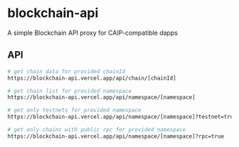 # blockchain-api

A simple Blockchain API proxy for CAIP-compatible dapps

## API

```sh
# get chain data for provided chainId
https://blockchain-api.vercel.app/api/chain/[chainId]

# get chain list for provided namespace
https://blockchain-api.vercel.app/api/namespace/[namespace]

# get only testnets for provided namespace
https://blockchain-api.vercel.app/api/namespace/[namespace]?testnet=true

# get only chains with public rpc for provided namespace
https://blockchain-api.vercel.app/api/namespace/[namespace]?rpc=true
```
